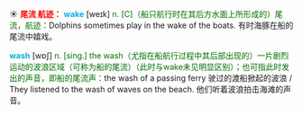 ☀ <font color="red">**尾流 航迹：**</font>
<font color="sky blue">**wake**</font> [weɪk] 
<font color="rgb(227, 108, 9)">n. [C]（船只航行时在其后方水面上所形成的）尾流，航迹：</font>Dolphins sometimes play in the wake of the boats. 有时海豚在船的尾流中嬉戏。

<font color="sky blue">**wash**</font> [wɒʃ] 
<font color="rgb(227, 108, 9)">n. [sing.] the wash（尤指在船航行过程中其后部出现的）一片剧烈运动的波浪区域（可称为船的尾流）（此时与wake未见明显区别）；也可指此时发出的声音，即船的尾流声：</font>the wash of a passing ferry 驶过的渡船掀起的波浪 / They listened to the wash of waves on the beach. 他们听着波浪拍击海滩的声音。
